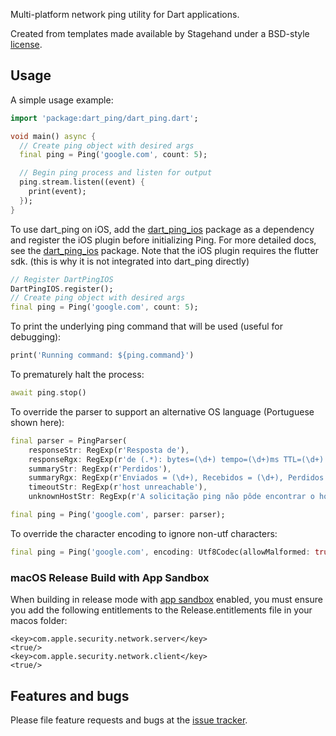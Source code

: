 Multi-platform network ping utility for Dart applications.

Created from templates made available by Stagehand under a BSD-style
[license](https://github.com/dart-lang/stagehand/blob/master/LICENSE).

## Usage

A simple usage example:

```dart
import 'package:dart_ping/dart_ping.dart';

void main() async {
  // Create ping object with desired args
  final ping = Ping('google.com', count: 5);

  // Begin ping process and listen for output
  ping.stream.listen((event) {
    print(event);
  });
}
```

To use dart_ping on iOS, add the [dart_ping_ios](https://pub.dev/packages/dart_ping_ios) package as a dependency and register the iOS plugin before initializing Ping. For more detailed docs, see the [dart_ping_ios](https://pub.dev/packages/dart_ping_ios) package. Note that the iOS plugin requires the flutter sdk. (this is why it is not integrated into dart_ping directly)

```dart
// Register DartPingIOS
DartPingIOS.register();
// Create ping object with desired args
final ping = Ping('google.com', count: 5);
```

To print the underlying ping command that will be used
(useful for debugging):

```dart
print('Running command: ${ping.command}')
```

To prematurely halt the process:

```dart
await ping.stop()
```

To override the parser to support an alternative OS language
(Portuguese shown here):

```dart
final parser = PingParser(
    responseStr: RegExp(r'Resposta de'),
    responseRgx: RegExp(r'de (.*): bytes=(\d+) tempo=(\d+)ms TTL=(\d+)'),
    summaryStr: RegExp(r'Perdidos'),
    summaryRgx: RegExp(r'Enviados = (\d+), Recebidos = (\d+), Perdidos = (\d+)'),
    timeoutStr: RegExp(r'host unreachable'),
    unknownHostStr: RegExp(r'A solicitação ping não pôde encontrar o host'));

final ping = Ping('google.com', parser: parser);
```

To override the character encoding to ignore non-utf characters:

```dart
final ping = Ping('google.com', encoding: Utf8Codec(allowMalformed: true));
```
### macOS Release Build with App Sandbox
When building in release mode with [app sandbox](https://developer.apple.com/documentation/security) enabled, you must ensure you add the following entitlements to the Release.entitlements file in your macos folder:

```
<key>com.apple.security.network.server</key>
<true/>
<key>com.apple.security.network.client</key>
<true/>
```

## Features and bugs

Please file feature requests and bugs at the [issue tracker][tracker].

[tracker]: https://github.com/point-source/dart_ping/issues
